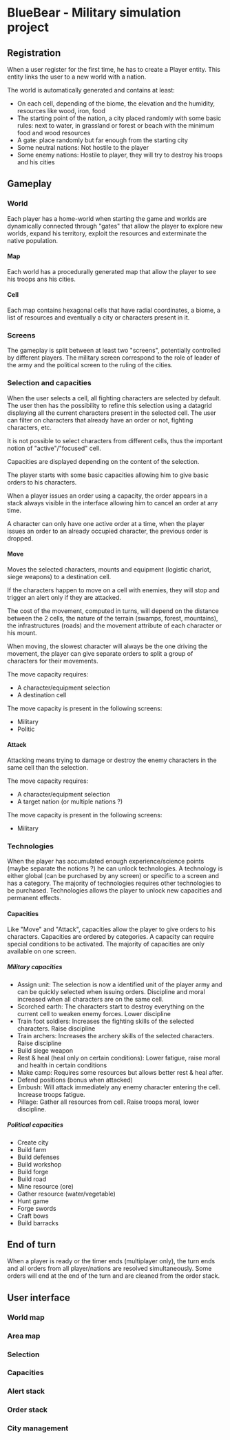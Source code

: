 BlueBear - Military simulation project
======================================

## Registration
When a user register for the first time, he has to create a Player entity.
This entity links the user to a new world with a nation.

The world is automatically generated and contains at least:
 - On each cell, depending of the biome, the elevation and the humidity, resources like wood, iron, food
 - The starting point of the nation, a city placed randomly with some basic rules:
    next to water, in grassland or forest or beach with the minimum food and wood resources
 - A gate: place randomly but far enough from the starting city
 - Some neutral nations: Not hostile to the player
 - Some enemy nations: Hostile to player, they will try to destroy his troops and his cities


## Gameplay

### World
Each player has a home-world when starting the game and worlds are dynamically connected through "gates" that allow
the player to explore new worlds, expand his territory, exploit the resources and exterminate the native population.

#### Map
Each world has a procedurally generated map that allow the player to see his troops ans his cities.

#### Cell
Each map contains hexagonal cells that have radial coordinates, a biome, a list of resources and eventually a city or
characters present in it.

### Screens
The gameplay is split between at least two "screens", potentially controlled by different players.
The military screen correspond to the role of leader of the army and the political screen to the ruling of the cities.

### Selection and capacities
When the user selects a cell, all fighting characters are selected by default.
The user then has the possibility to refine this selection using a datagrid displaying all the current characters present
in the selected cell. The user can filter on characters that already have an order or not, fighting characters, etc.

It is not possible to select characters from different cells, thus the important notion of "active"/"focused" cell.

Capacities are displayed depending on the content of the selection.

The player starts with some basic capacities allowing him to give basic orders to his characters.

When a player issues an order using a capacity, the order appears in a stack always visible in the interface allowing
him to cancel an order at any time.

A character can only have one active order at a time, when the player issues an order to an already occupied character,
the previous order is dropped.

#### Move
Moves the selected characters, mounts and equipment (logistic chariot, siege weapons) to a destination cell.

If the characters happen to move on a cell with enemies, they will stop and trigger an alert only if they are attacked.

The cost of the movement, computed in turns, will depend on the distance between the 2 cells, the nature of the terrain
(swamps, forest, mountains), the infrastructures (roads) and the movement attribute of each character or his mount.

When moving, the slowest character will always be the one driving the movement, the player can give separate orders to
split a group of characters for their movements.

The move capacity requires:
 - A character/equipment selection
 - A destination cell
 
The move capacity is present in the following screens:
 - Military
 - Politic

#### Attack
Attacking means trying to damage or destroy the enemy characters in the same cell than the selection.

The move capacity requires:
 - A character/equipment selection
 - A target nation (or multiple nations ?)
 
The move capacity is present in the following screens:
 - Military
 
 
### Technologies
When the player has accumulated enough experience/science points (maybe separate the notions ?) he can unlock technologies.
A technology is either global (can be purchased by any screen) or specific to a screen and has a category.
The majority of technologies requires other technologies to be purchased.
Technologies allows the player to unlock new capacities and permanent effects.

#### Capacities
Like "Move" and "Attack", capacities allow the player to give orders to his characters.
Capacities are ordered by categories.
A capacity can require special conditions to be activated.
The majority of capacities are only available on one screen.

##### Military capacities
- Assign unit: The selection is now a identified unit of the player army and can be quickly selected when issuing orders.
    Discipline and moral increased when all characters are on the same cell.
- Scorched earth: The characters start to destroy everything on the current cell to weaken enemy forces. Lower discipline
- Train foot soldiers: Increases the fighting skills of the selected characters. Raise discipline
- Train archers: Increases the archery skills of the selected characters. Raise discipline
- Build siege weapon
- Rest & heal (heal only on certain conditions): Lower fatigue, raise moral and health in certain conditions
- Make camp: Requires some resources but allows better rest & heal after.
- Defend positions (bonus when attacked)
- Embush: Will attack immediately any enemy character entering the cell. Increase troops fatigue.
- Pillage: Gather all resources from cell. Raise troops moral, lower discipline.

##### Political capacities
- Create city
- Build farm
- Build defenses
- Build workshop
- Build forge
- Build road
- Mine resource (ore)
- Gather resource (water/vegetable)
- Hunt game
- Forge swords
- Craft bows
- Build barracks

## End of turn
When a player is ready or the timer ends (multiplayer only), the turn ends and all orders from all player/nations are
resolved simultaneously.
Some orders will end at the end of the turn and are cleaned from the order stack.

## User interface
### World map
### Area map
### Selection
### Capacities
### Alert stack
### Order stack
### City management
